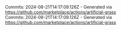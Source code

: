 Commits: 2024-08-21T14:17:09.126Z - Generated via https://github.com/marketplace/actions/artificial-grass
<br>
Commits: 2024-08-21T14:17:09.126Z - Generated via https://github.com/marketplace/actions/artificial-grass
<br>
